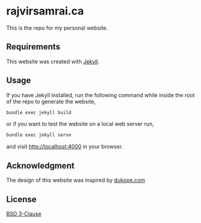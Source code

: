 # rajvirsamrai.ca
This is the repo for my personal website.

## Requirements
This website was created with [Jekyll](https://jekyllrb.com/docs/).

## Usage
If you have Jekyll installed, run the following command while inside the root of the repo to generate the website,

```bash session
bundle exec jekyll build
```
or if you want to test the website on a local web server run,
```bash session
bundle exec jekyll serve
```
and visit [http://localhost:4000](http://localhost:4000) in your browser.

## Acknowledgment
The design of this website was inspired by [dukope.com](https://dukope.com/)

## License
[BSD 3-Clause](https://github.com/rajvirsamrai/rajvirsamrai.github.io/blob/master/LICENSE)
